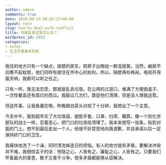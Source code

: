 ```yaml
---
author: admin
comments: true
date: 2010-08-23 09:42:27+00:00
layout: note
slug: how-to-deal-with-conflict
title: 邻居乱丢垃圾怎么办？
wordpress_id: 3432
categories:
- notes
- 生活不是条件反射
---
```


我住的地方只有一个缺点，隔壁的房东，把房子出租给一群混居客。当然，蜗居不应瞧不起蚁居，他们同样有居住在市中心的权利。所以，隔壁再吵再闹，电视开得震天响，我都可以听之任之。

只有一样，我无法忍受，那就是乱丢垃圾。在公用的过道口，堆满了方便面盒子、一次性餐盒还有腐烂的西瓜。我敲过几次们，敦促他们清理，但是没人理我这茬。

但这件事，让我鱼羹在喉，昨晚跟白菜头对视了十分钟，我想出了一个主意。

今天中午，我到超市买了大垃圾袋、塑胶手套、口罩、扫帚、簸箕，像一个防化学部队的战士一样，忍着恶心，把门口的垃圾给清理了。我本来想写一张条，贴到对面的门上。想不到最后走出一个人，他很不好意思地向我道歉，并且承诺以后一定保持好门口的卫生。

我痛快地洗了一个澡，同时清洗掉连日的烦恼。有人的地方就有矛盾，要解决冲突并不难，我相信孟子的话：恻隐之心，人皆有之，廉耻之心，人皆有之。只要我们怀着最大的善意，敢于又善于斗争，很多矛盾都能够从容解决。

